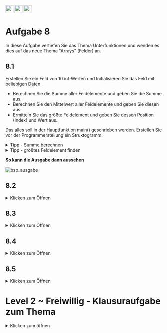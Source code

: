 <a href="https://github.com/hshf1/VorlesungC/discussions"><img src="https://img.shields.io/badge/Allgemein-Q%26A-informational?logo=github" height="25"/></a>
<a href="https://github.com/hshf1/VorlesungC/discussions/categories/02_übungsaufgaben"><img src="https://img.shields.io/badge/Übungsaufgaben-Q%26A-informational?logo=c" height="25"/></a>
<a href="https://github.com/hshf1/VorlesungC/discussions/13"><img src="https://img.shields.io/badge/Aufgabe_bewerten-red?logo=c" height="25"/></a>

# Aufgabe 8

In diese Aufgabe vertiefen Sie das Thema Unterfunktionen und wenden es dies auf das neue Thema "Arrays" (Felder) an.

##  8.1


Erstellen Sie ein Feld von 10 int-Werten und Initialisieren Sie das Feld mit beliebigen Daten.

* Berechnen Sie die Summe aller Feldelemente und geben Sie die Summe aus.
* Berechnen Sie den Mittelwert aller Feldelemente und geben Sie diesen aus.
* Ermitteln Sie das größte Feldelement und geben Sie dessen Position (Index) und Wert aus.

Das alles soll in der Hauptfunktion main() geschrieben werden. Erstellen Sie vor der Programmerstellung ein Struktogramm.

<details>
<summary>Tipp - Summe berechnen</summary>
  
Berechnen Sie die Summe des Feldes mit der Hilfe einer for() oder while() Schleife.

</details>

<details>
<summary>Tipp - größtes Feldelement finden</summary>

Erstellen Sie sich eine Hilfsvariable für den größten Wert und eine weitere für die Position des größten Werts im Feld. 
Überprüfen Sie mit einer Schleife jeden Wert des Feld und testen Sie, ob dieser größer ist als der Wert Ihrer Hilfvariable. Wenn das so ist, dann speichern Sie den neu gefunden Wert und die Position in den Hilfsvariablen ab.
  
Frage: Mit welchen Werten sollten Ihre Hilfsvariablen initialisiert werden? 

</details>

<ins><b>So kann die Ausgabe dann aussehen</b></ins>
<br />

![bsp_ausgabe](https://user-images.githubusercontent.com/100713757/192598275-2a5b7307-af24-4baa-a636-e0d724131964.gif)

##  8.2

<details>
<summary>Klicken zum Öffnen</summary>

Ihr Programm soll nun so erweitert/verändert werden, dass die unten aufgelisteten Aufgaben in Unterprogrammen umgesetzt sind.

- [ ] Summe berechnen. Neue Funktion: int summeBerechnen( int [10] )
  
  Berechnung der Summe aller Elemente des übergebenen Feldes int [10]

- [ ] Mittelwert berechnen. Neue Funktion:  float mittelwertBerechnen( int [10] )
  
  Berechnung des Mittelwerts aller Elemente des übergebenen Feldes int [10]

- [ ] Größtes Feldelement und Stelle suchen. Neue Funktion: int maximumBerechnen( int [10], int* )
  
Suche nach dem größten Feldelement und Ausgabe seiner Position (Index) im Feld.

</details>

## 8.3

<details>
<summary>Klicken zum Öffnen</summary>
  Erweitern Sie nun Ihr Programm um folgende Funktionen.
  

### Feld einlesen
  
  Der Benutzer soll ein beliebiges 10er Feld (Integer)
  (Siehe Aufgabe 8, Teil 1) über die Tastatur eingeben können.
  
  > void feld_einlesen(int [10])
  


### Feld ausgeben

Entwickeln Sie ein Unterprogramm, um ein 10er Feld am Bildschirm anzeigen zu können.

>void feld_ausgeben (int [10])
>

### Feld berechnen

Berechnen Sie für das vom Benutzer eingegebene Feld die Summe, den Mittelwert, das größte Feldelement und zeigen Sie das Feld an.
Benutzen Sie dafür die Unterprogramme aus 8.2


  </details>
  
  
  ## 8.4

<details>
<summary>Klicken zum Öffnen</summary>
  
  Erweitern Sie Ihr Programm um ein weiteres Unterprogramm, welches das Feld von klein nach groß sortiert. 
  
  > void feld_sortieren (int[10])
  > 

Geben Sie das Feld vor und nach dem Sortieren aus.


### Tipp 1 (Info) - Felder sortieren
<details>
<summary>Klicken zum Öffnen</summary>
Das Sortieren von Feldern ist ein ganz wichtiger Bestandteil der Programmierung. 
Zu diesem Thema gibt es gleich eine ganze Reihe an Verfahren, die sich in Komplexität und
Geschwindigkeit sehr unterscheiden.

Der hier vorgestellte Algorithmus ist der 'Selection-sort'.
Der Algorithmus ist vergleichsweise langsam, aber einfach.
Es werden 2 ineinander geschachtelte Schleifen verwendet.

   >   Bsp: mit 5 Werten: f[0]...f[4] enthalten 10 5 2 1 7
   >   
   >   1. Durchlauf i=0
   >   
   >   i:0    j: läuft von 1 bis 4. Falls f[j] kleiner als f[i] ist, dann tausche beide Werte
   >   
   >   i=0  j=1;  10 5 2 1 7 -> f[1]=5  <   f[0]=10 -> tausche: 5 und 10
   >   
   >   i=0  j=2;  5 10 2 1 7 -> f[2]=2  <   f[0]=5 -> tausche: 5 und 2
   >   
   >   i=0  j=3;  2 10 5 1 7 -> f[3]=1  <   f[0]=2 -> tausche: 2 und 1
   >   
   >   i=0  j=4;  1 10 5 2 7 -> f[4]=7  <   f[0]=1 _Nein_ -> nicht tauschen
   >   
   >   f[0] ist das kleinste Element, weiter mit den restlichen Elementen
   >

   >   2. Durchlauf i=1
   >   
   >   i:i    j: läuft von 2 bis 4. Falls f[j] kleiner als f[i] ist, dann tausche beide Werte
   >   
   >   i=1  j=2;  1 10 5 2 7 -> f[2]=5  <   f[1]=10 -> tausche: 5 und 10
   >   
   >   i=1  j=3;  1 5 10 2 7 -> f[3]=2  <   f[1]=2 -> tausche: 5 und 2
   >   
   >   i=1  j=4;  1 2 10 5 7 -> f[4]=7  <   f[1]=2 _Nein_ -> nicht tauschen
   >   
   >   f[0] und f[1] sind sortiert, weiter mit dem Rest
   >   
   >   ........... 

 ## !Achtung!
 
 Der Code, den Sie hier sehen werden, sortiert das Feld _nicht_ von kleine (links) nach groß (rechts).
 Er veranschaulicht allerdings den oben genannten Algorithmus.
 
 
Die Variable m ist 1, also werden die Werte 5 und 6 verglichen. Da 5 kleiner als 6 ist die if-Bedingung erfüllt und die beiden Zahlen werden getauscht.

  ![Screenshot (22)](https://user-images.githubusercontent.com/79829648/116119758-0fdc6b00-a6bf-11eb-85ed-0fe9caceb7be.png)
  ![Screenshot (23)](https://user-images.githubusercontent.com/79829648/116119966-4f0abc00-a6bf-11eb-8eb5-73b9500347f6.png)
  ![Screenshot (24)](https://user-images.githubusercontent.com/79829648/116120004-5df16e80-a6bf-11eb-8ac1-17c1d179770b.png)
 
 Das nächste mal werden die 3 und die 5 getauscht.
 ![Screenshot (28)](https://user-images.githubusercontent.com/79829648/116120153-85e0d200-a6bf-11eb-9367-c5016afdbce9.png)
 
 Nachdem alle Zahlen für die k-Schleife durchlaufen wurden, wird das aktuelle Feld ausgegeben und die Schleife wiederholt sich jetzt mit i=1.
 ![Screenshot (30)](https://user-images.githubusercontent.com/79829648/116120490-dfe19780-a6bf-11eb-97f9-cfcee8e6c36d.png)


  </details>
  </details>


  ## 8.5

<details>
  <summary>Klicken zum Öffnen</summary>
  Erweitern Sie nun Ihr Programm um folgende Funktionen.
  

  ### Feld mit Zufallszahlen Initialisieren
  
  Das Feld soll jetzt mit Zufallszahlen initialisiert werden.  
  Entwickeln Sie die Funktion
  > void feld_initRand(int [10])
  > 
  nutzen Sie für die Initialisierung des Feldes folgende Funktionen.

  >rand() in <stdlib.h>
  >time() in <timer.h>
  >
  Die Funktion rand() gibt eine pseudo-zufällige Ganzzahl zwischen 0 und RAND_MAX aus. RAND_MAX ist in stdlib.h deklariert.
  Um den Randomizer zu initialisieren (einen seed-Wert zu geben), wird die Funktion srand (time(NULL)); genutzt.
  Damit wird der Seed-Wert auf die seit 1.1.1970 vergangen Sekunden gesetzt.

  Definieren Sie ebenso eine #define Variable, MAX_ZUFALLSZAHL, welche die größte Zufallszahl darstellt, die Sie ermitteln wollen.

  ### Tipp 1 (Info) - feld_initRand
  So könnte der Code aussehen:
      <details>
     <summary> Klicken zum Programmvorlage zu öffnen </summary>
            
     ```C
      #include <stdio.h>
          
          
       int main(){
          
        int init;
        char reihenfolge;
        short anz;
        // Feld array mit 10 Feldern vom Typ short definieren und jedes Element
        // mit 0 initialisieren
          
          
      
          
     ```   
    </details>

</details>
</details>




  
  # Level 2 ~ Freiwillig - Klausuraufgabe zum Thema
  <details>
 <summary> Klicken zum öffnen </summary>
 SS 18 [5]
     
 Gegeben ist das folgende Programm:  
      <details>
 <summary> Klicken zum Programmvorlage zu öffnen </summary>
        
 ```C
#include <stdio.h>
    
    
 int main(){
    
  int init;
  char reihenfolge;
  short anz;
  // Feld array mit 10 Feldern vom Typ short definieren und jedes Element
  // mit 0 initialisieren
    
    
  puts("Bitte L\x84nge, Initialwert und Reihenfolge angeben!");
  // geforderte Werte per scanf einlesen
    
    
    
  // Funktion aufrufen um Feld mit Initialwerten zu füllen
    
    
    
  if(reihenfolge == '-'){
    // Funktionsaufruf: Feld von links nach rechts ausgeben
    
    
  }
  else {
    // Funktionsaufruf: Feld von rechts nach links ausgeben
    
    
  }
    
    
  printf("= %d\n",FeldAddition(array, anz));
  return 0;
} 

void FeldFuellen(short array[], short anz, int init)
    // Alle Elemente bis anz werden initialisiert Angefangen mit init
    // und dann jeweils um eins inkrementiert
    // also: array[0] = init; array[1] = init+1 usw.
    
    
    
}
    
int FeldAddition(short array[], short anz){
  int ergAdd = 0; // Ergebnis der Summe

  // alle Elemente bis anz werden aus dem Feld array aufsummiert und in
  // ergAdd gespeichert
  // ergAdd ist zurückzugeben
    
    
    
}
    
void FeldAusgeben(short array[], short anz, char reihenfolge){
    
  // Die Elemente des Feldes array sollen nacheinander ausgegeben werden.
  // In Abhängigkeit des dritten Parameters wird das Feld bei '+' von links
  // nach rechts ausgegeben oder bei '-' andersherum.
  // Die Anzahl der auszugebenen Elemente steht im zweiten Parameter.
    
    
    
}
    
 ```   
</details>
        
__Programmerläuterung__:   
Das Programm fordert drei Parameter an. Der Erste gibt die Anzahl der Felder an. Der Zweite gibt den Initialwert
an und der Dritte gibt an, ob die Zahlenreihe aufsteigend (+) oder absteigend (‐) ausgegeben wird. Vgl. untere
Abbildungen.
        [Bil
 __Hinweis:__ Fügen Sie Ihren Quellcode direkt in das obere Programm ein.   
        
**Ihre Aufgabe:** 
        
  a) Vervollständigen Sie die Funktion ```FeldFuellen```. Die Funktion füllt das Array ```array``` und beginnt
      das erste Feld mit ```init```. Alle anderen Werte werden jeweils um eins inkrementiert.
        
  b) Vervollständigen Sie die Funktion ```FeldAddition```. Die Funktion summiert die ersten ```anz```‐Elemente des
     Feldes auf und speichert diese ab. Anschließend wird die Summe zurückgeliefert.
        
  c) Vervollständigen Sie die Funktion ```FeldAusgeben```. Abhängig vom Übergabeparameter wird der Inhalt des 
      Arrays aufsteigend (+) oder absteigend (‐) auf dem Bildschirm ausgegeben. (keine Modifikation des Arrays nötig).
        
  d) Schreiben sie in den oberen Quellcode die drei fehlenden Funktionsprototypen.
        
  e) Definieren Sie in ```main()``` das Feld mit dem Namen ```array```. Es soll vom Typ ```short``` sein und 10
      Elemente beinhalten. Alle Elemente sind mit 0 vorzuinitialisieren.
        
  f) Lesen Sie im oberen Quellcode die drei Werte (Feldlänge, Initialwert und Reihenfolge) per ```scanf``` ein.
        
  g) Rufen Sie im oberen Quellcode an den vorgegebenen Stellen die geforderten Funktionen mit korrekten Parametern auf.

        
 </details>
